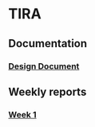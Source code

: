 # TIRA
## Documentation
### [Design Document](https://github.com/jpasikainen/tira/documentation/srs.md)

## Weekly reports
### [Week 1](https.//github.com/jpasikainen/tira/documentation/reports/w1.md)